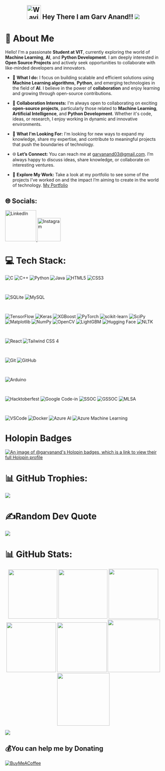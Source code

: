 <h2 align="center">
    <img src="https://raw.githubusercontent.com/nixin72/nixin72/master/wave.gif" 
         alt="Waving hand animated gif"
         height="45"
         width="45" />
    Hey There I am Garv Anand!!
    <img src="https://user-images.githubusercontent.com/85225156/171937799-8fc9e255-9889-4642-9c92-6df85fb86e82.gif" />
</h2>

# 💫 About Me

Hello! I'm a passionate **Student at VIT**, currently exploring the world of **Machine Learning**, **AI**, and **Python Development**. I am deeply interested in **Open Source Projects** and actively seek opportunities to collaborate with like-minded developers and innovators.

- 🔭 **What I do:** I focus on building scalable and efficient solutions using **Machine Learning algorithms**, **Python**, and emerging technologies in the field of **AI**. I believe in the power of **collaboration** and enjoy learning and growing through open-source contributions.
  
- 👯 **Collaboration Interests:** I'm always open to collaborating on exciting **open-source projects**, particularly those related to **Machine Learning**, **Artificial Intelligence**, and **Python Development**. Whether it's code, ideas, or research, I enjoy working in dynamic and innovative environments.

- 🌱 **What I'm Looking For:** I'm looking for new ways to expand my knowledge, share my expertise, and contribute to meaningful projects that push the boundaries of technology.

- 🌐 **Let’s Connect:** You can reach me at [garvanand03@gmail.com](mailto:garvanand03@gmail.com). I’m always happy to discuss ideas, share knowledge, or collaborate on interesting ventures.

- 🔗 **Explore My Work:** Take a look at my portfolio to see some of the projects I’ve worked on and the impact I’m aiming to create in the world of technology. [My Portfolio](https://garvanand-github-io-git-main-garvanand.vercel.app/)

 
## 🌐 Socials:
<a href="https://www.linkedin.com/in/garv-anand-1bb36b270/">
  <img src="https://img.shields.io/badge/LinkedIn-%230077B5.svg?logo=linkedin&logoColor=white" alt="LinkedIn" style="width:100px; height:auto;">
</a>

<a href="https://instagram.com/garv_anand_">
  <img src="https://img.shields.io/badge/Instagram-%231DA1F2.svg?logo=instagram&logoColor=white" alt="Instagram" style="width:75px; height:auto;">
</a>

# 💻 Tech Stack:
![C](https://img.shields.io/badge/c-%2300599C.svg?style=for-the-badge&logo=c&logoColor=white) 
![C++](https://img.shields.io/badge/c%2B%2B-%2300599C.svg?style=for-the-badge&logo=c%2B%2B&logoColor=white) 
![Python](https://img.shields.io/badge/python-3670A0?style=for-the-badge&logo=python&logoColor=ffdd54) 
![Java](https://img.shields.io/badge/java-%23F7B731.svg?style=for-the-badge&logo=java&logoColor=white) 
![HTML5](https://img.shields.io/badge/html5-%23E34F26.svg?style=for-the-badge&logo=html5&logoColor=white) 
![CSS3](https://img.shields.io/badge/css3-%231572B6.svg?style=for-the-badge&logo=css3&logoColor=white) 

<br>

![SQLite](https://img.shields.io/badge/sqlite-%2307405e.svg?style=for-the-badge&logo=sqlite&logoColor=white) 
![MySQL](https://img.shields.io/badge/mysql-4479A1.svg?style=for-the-badge&logo=mysql&logoColor=white) 

<br>

![TensorFlow](https://img.shields.io/badge/tensorflow-%23FF6F00.svg?style=for-the-badge&logo=tensorflow&logoColor=white) 
![Keras](https://img.shields.io/badge/keras-%23D00000.svg?style=for-the-badge&logo=keras&logoColor=white) 
![XGBoost](https://img.shields.io/badge/xgboost-%230E56A0.svg?style=for-the-badge&logo=xgboost&logoColor=white) 
![PyTorch](https://img.shields.io/badge/PyTorch-%23EE4C2C.svg?style=for-the-badge&logo=PyTorch&logoColor=white) 
![scikit-learn](https://img.shields.io/badge/scikit--learn-%23F7931E.svg?style=for-the-badge&logo=scikit-learn&logoColor=white) 
![SciPy](https://img.shields.io/badge/SciPy-%230C55A5.svg?style=for-the-badge&logo=scipy&logoColor=white) 
![Matplotlib](https://img.shields.io/badge/Matplotlib-%23ffffff.svg?style=for-the-badge&logo=Matplotlib&logoColor=black) 
![NumPy](https://img.shields.io/badge/numpy-%23013243.svg?style=for-the-badge&logo=numpy&logoColor=white) 
![OpenCV](https://img.shields.io/badge/OpenCV-%23000000.svg?style=for-the-badge&logo=OpenCV&logoColor=white) 
![LightGBM](https://img.shields.io/badge/LightGBM-%23D7B94D.svg?style=for-the-badge&logo=LightGBM&logoColor=white) 
![Hugging Face](https://img.shields.io/badge/Hugging%20Face-%23FF4F00.svg?style=for-the-badge&logo=Huggingface&logoColor=white) 
![NLTK](https://img.shields.io/badge/NLTK-%23D26E2F.svg?style=for-the-badge&logo=NLTK&logoColor=white) 

<br>

![React](https://img.shields.io/badge/react-%2361DAFB.svg?style=for-the-badge&logo=react&logoColor=black) 
![Tailwind CSS](https://img.shields.io/badge/tailwind%20css-%23006EE9.svg?style=for-the-badge&logo=tailwindcss&logoColor=white) 4

<br>

![Git](https://img.shields.io/badge/git-%23F05033.svg?style=for-the-badge&logo=git&logoColor=white) 
![GitHub](https://img.shields.io/badge/github-%23121011.svg?style=for-the-badge&logo=github&logoColor=white) 

<br>

![Arduino](https://img.shields.io/badge/-Arduino-00979D?style=for-the-badge&logo=Arduino&logoColor=white) 

<br>

![Hacktoberfest](https://img.shields.io/badge/Hacktoberfest-%23F68E2E.svg?style=for-the-badge&logo=hacktoberfest&logoColor=white) 
![Google Code-in](https://img.shields.io/badge/Google%20Code-in-%23F7DF1E.svg?style=for-the-badge&logo=google&logoColor=black) 
![SSOC](https://img.shields.io/badge/SSOC-%23F45000.svg?style=for-the-badge&logo=github&logoColor=white) 
![GSSOC](https://img.shields.io/badge/GSSOC-%23007D9B.svg?style=for-the-badge&logo=github&logoColor=white) 
![MLSA](https://img.shields.io/badge/MLSA-%2300A0A0.svg?style=for-the-badge&logo=microsoft&logoColor=white) 

<br>

![VSCode](https://img.shields.io/badge/VS%20Code-%23007ACC.svg?style=for-the-badge&logo=visualstudiocode&logoColor=white) 
![Docker](https://img.shields.io/badge/docker-%232496ED.svg?style=for-the-badge&logo=docker&logoColor=white) 
![Azure AI](https://img.shields.io/badge/Azure%20AI-%230A7FDF.svg?style=for-the-badge&logo=microsoft-azure&logoColor=white) 
![Azure Machine Learning](https://img.shields.io/badge/Azure%20Machine%20Learning-%23FF3B00.svg?style=for-the-badge&logo=microsoft-azure&logoColor=white) 



# Holopin Badges

[![An image of @garvanand's Holopin badges, which is a link to view their full Holopin profile](https://holopin.me/garvanand)](https://holopin.io/@garvanand)

# 📊 GitHub Trophies:
![](https://github-trophies.vercel.app/?username=Garvanand&theme=tokyonight&no-frame=false&no-bg=true&margin-w=4)

# ✍️Random Dev Quote
![](https://quotes-github-readme.vercel.app/api?type=horizontal&theme=tokyonight)


<!-- Section Divider -->
# 📊 GitHub Stats:
<div align="center">

<img height="158em" src="https://github-profile-summary-cards.vercel.app/api/cards/profile-details?username=Garvanand&theme=radical">
<img height="158em" src="https://github-profile-summary-cards.vercel.app/api/cards/stats?username=Garvanand&theme=radical">
<img height="160em" src="https://github-profile-summary-cards.vercel.app/api/cards/repos-per-language?username=Garvanand&theme=tokyonight">
<img height="160em" src="https://github-profile-summary-cards.vercel.app/api/cards/most-commit-language?username=Garvanand&theme=dark">
<img height="160em" src="https://github-profile-summary-cards.vercel.app/api/cards/productive-time?username=Garvanand&theme=tokyonight&utcOffset=8">
<img height="169em" src="https://github-readme-stats.vercel.app/api?username=Garvanand&theme=tokyonight&hide_border=false&include_all_commits=false&count_private=false">
<img height="169em" src="https://github-readme-streak-stats.herokuapp.com/?user=Garvanand&theme=radical">


</div>

[![](https://visitcount.itsvg.in/api?id=Garvanand&icon=0&color=12)](https://visitcount.itsvg.in)

  ## 💰You can help me by Donating
  [![BuyMeACoffee](https://img.shields.io/badge/Buy%20Me%20a%20Coffee-ffdd00?style=for-the-badge&logo=buy-me-a-coffee&logoColor=black)](https://buymeacoffee.com/buymeacoffee.com/garvanand) 
